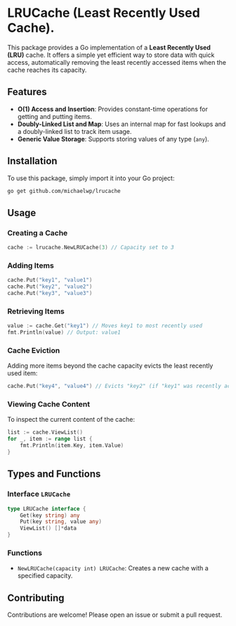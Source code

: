 # LRUCache (Least Recently Used Cache).

This package provides a Go implementation of a **Least Recently Used (LRU)** cache. It offers a simple yet efficient way to store data with quick access, automatically removing the least recently accessed items when the cache reaches its capacity.

## Features

- **O(1) Access and Insertion**: Provides constant-time operations for getting and putting items.
- **Doubly-Linked List and Map**: Uses an internal map for fast lookups and a doubly-linked list to track item usage.
- **Generic Value Storage**: Supports storing values of any type (`any`).

## Installation

To use this package, simply import it into your Go project:

```bash
go get github.com/michaelwp/lrucache
```

## Usage

### Creating a Cache

```go
cache := lrucache.NewLRUCache(3) // Capacity set to 3
```

### Adding Items

```go
cache.Put("key1", "value1")
cache.Put("key2", "value2")
cache.Put("key3", "value3")
```

### Retrieving Items

```go
value := cache.Get("key1") // Moves key1 to most recently used
fmt.Println(value) // Output: value1
```

### Cache Eviction

Adding more items beyond the cache capacity evicts the least recently used item:

```go
cache.Put("key4", "value4") // Evicts "key2" (if "key1" was recently accessed)
```

### Viewing Cache Content

To inspect the current content of the cache:

```go
list := cache.ViewList()
for _, item := range list {
    fmt.Println(item.Key, item.Value)
}
```

## Types and Functions

### Interface `LRUCache`

```go
type LRUCache interface {
	Get(key string) any
	Put(key string, value any)
	ViewList() []*data
}
```

### Functions

- `NewLRUCache(capacity int) LRUCache`: Creates a new cache with a specified capacity.

## Contributing

Contributions are welcome! Please open an issue or submit a pull request.
